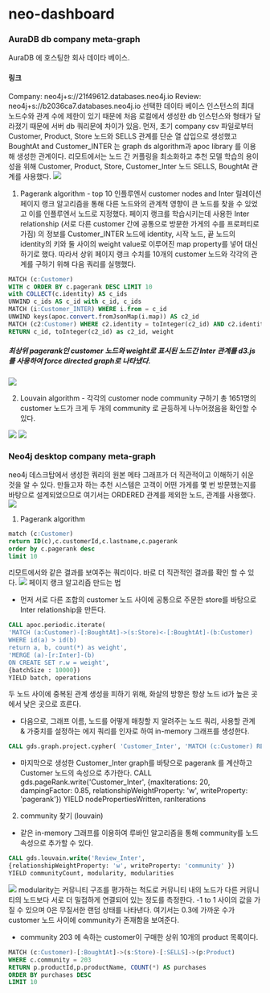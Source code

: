 # neo-dashboard
### AuraDB db company meta-graph 

AuraDB 에 호스팅한 회사 데이타 베이스. 
#### 링크
Company: neo4j+s://21f49612.databases.neo4j.io
Review: neo4j+s://b2036ca7.databases.neo4j.io
선택한 데이타 베이스 인스턴스의 최대 노드수와 관계 수에 제한이 있기 때문에 처음 로컬에서 생성한 db 인스턴스와 형태가 달라졌기 때문에 서버 db 쿼리문에 차이가 있음.
먼저, 초기 company csv 파일로부터 Customer, Product, Store 노드와 SELLS 관계를 단순 열 삽입으로 생성했고
BoughtAt and Customer_INTER 는 graph ds algorithm과  apoc library 를 이용해 생성한 관계이다.
리모트에서는 노드 간 커플링을 최소화하고 추천 모델 학습의 용이성을 위해 Customer, Product, Store, Customer_Inter 노드 SELLS, BoughtAt 관계를 사용했다.
<img src="https://user-images.githubusercontent.com/127294863/235351485-1c6c0241-cc9e-4c78-96e1-d030b3305d64.png">

1. Pagerank algorithm - top 10 인플루엔서 customer nodes and Inter 릴레이션
페이지 랭크 알고리즘을 통해 다른 노드와의 관계적 영향이 큰 노드를 찾을 수 있었고 이를 인플루엔서 노드로 지정했다.
페이지 랭크를 학습시키는데 사용한 Inter relationship (서로 다른 customer 간에 공통으로 방문한 가게의 수를 프로퍼티로 가짐) 의 정보를  Customer_INTER 노드에 identity, 시작 노드, 끝 노드의 identity의 키와 둘 사이의 weight value로 이루어진 map property를 넣어 대신하기로 했다. 따라서 상위 페이지 랭크 수치를 10개의 customer 노드와 각각의 관계를 구하기 위해 다음 쿼리를 실행했다.
```sql
MATCH (c:Customer)
WITH c ORDER BY c.pagerank DESC LIMIT 10
with COLLECT(c.identity) AS c_ids
UNWIND c_ids AS c_id with c_id, c_ids
MATCH (i:Customer_INTER) WHERE i.from = c_id
UNWIND keys(apoc.convert.fromJsonMap(i.map)) AS c2_id
MATCH (c2:Customer) WHERE c2.identity = toInteger(c2_id) AND c2.identity <> c_id and c2.identity in c_ids WITH c_id,  c2_id,apoc.convert.fromJsonMap(i.map)[c2_id] AS weight
RETURN c_id, toInteger(c2_id) as c2_id, weight
```
##### 최상위 pagerank인 customer 노드와 weight로 표시된 노드간 Inter 관계를 d3.js를 사용하여 force directed graph로 나타냈다.
<img src="https://user-images.githubusercontent.com/127294863/235338949-1adf00ba-b4c6-4856-814c-b4b931317042.png">

2. Louvain algorithm - 각각의 customer node community 구하기
총 1651명의 customer 노드가 크게 두 개의 community 로 균등하게 나누어졌음을 확인할 수 있다. 
<img src="https://user-images.githubusercontent.com/127294863/235304148-929e07c8-543a-46b4-b3d1-026316b26616.png">
<img src="https://user-images.githubusercontent.com/127294863/235304274-a5a0252e-ca22-45c0-a342-30a3183c9c1a.png">

### Neo4j desktop company meta-graph 
neo4j 데스크탑에서 생성한 쿼리의 원본 메타 그래프가 더 직관적이고 이해하기 쉬운 것을 알 수 있다.
만들고자 하는 추천 시스템은 고객이 어떤 가게를 몇 번 방문했는지를 바탕으로 설계되었으므로 여기서는 ORDERED 관계를 제외한 노드, 관계를 사용했다.
<img src="https://user-images.githubusercontent.com/127294863/235306369-53412e9c-bf46-4f77-a058-940266c05c46.png">


1. Pagerank algorithm 
```sql
match (c:Customer)
return ID(c),c.customerId,c.lastname,c.pagerank
order by c.pagerank desc 
limit 10
```
리모트에서와 같은 결과를 보여주는 쿼리이다. 바로 더 직관적인 결과를 확인 할 수 있다.
<img src="https://user-images.githubusercontent.com/127294863/235306845-4cdc0e4d-b1d0-4978-b66d-cb1969df7707.png">
페이지 랭크 알고리즘 만드는 법
- 먼저 서로 다른 조합의 customer 노드 사이에 공통으로 주문한 store를 바탕으로 Inter relationship을 만든다.
```sql
CALL apoc.periodic.iterate(
'MATCH (a:Customer)-[:BoughtAt]->(s:Store)<-[:BoughtAt]-(b:Customer)
WHERE id(a) > id(b)
return a, b, count(*) as weight',
'MERGE (a)-[r:Inter]-(b)
ON CREATE SET r.w = weight',
{batchSize : 10000})
YIELD batch, operations
```
두 노드 사이에 중복된 관계 생성을 피하기 위해, 화살의 방향은 항상 노드 id가 높은 곳에서 낮은 곳으로 흐른다.
- 다음으로, 그래프 이름, 노드를 어떻게 매칭할 지 알려주는 노드 쿼리, 사용할 관계 & 가중치를 설정하는 에지 쿼리를 인자로 하여 in-memory 그래프를 생성한다.
```sql
CALL gds.graph.project.cypher( 'Customer_Inter', 'MATCH (c:Customer) RETURN id(c) AS id', 'MATCH (n:Customer)-[e:Inter]-(m:Customer) RETURN id(n) AS source, e.w AS w, id(m) AS target' )
```
- 마지막으로 생성한 Customer_Inter graph를 바탕으로 pagerank 를 계산하고 Customer 노드의 속성으로 추가한다.
CALL gds.pageRank.write('Customer_Inter', {maxIterations: 20, dampingFactor: 0.85, relationshipWeightProperty: 'w', writeProperty: 'pagerank'}) YIELD nodePropertiesWritten, ranIterations

2. community 찾기 (louvain)
- 같은 in-memory 그래프를 이용하여 루바인 알고리즘을 통해 community를 노드 속성으로 추가할 수 있다.

```sql
CALL gds.louvain.write('Review_Inter', 
{relationshipWeightProperty: 'w', writeProperty: 'community' })
YIELD communityCount, modularity, modularities
```
<img src="https://user-images.githubusercontent.com/127294863/235307951-9bcbb5df-74be-44be-9cd9-89cbec207fe6.png">
modularity는 커뮤니티 구조를 평가하는 척도로 커뮤니티 내의 노드가 다른 커뮤니티의 노드보다 서로 더 밀접하게 연결되어 있는 정도를 측정한다.
-1 to 1 사이의 값을 가질 수 있으며 0은 무질서한 랜덤 상태를 나타낸다. 여기서는 0.3에 가까운 수가 customer 노드 사이에 community가 존재함을 보여준다.

- community 203 에 속하는 customer이 구매한 상위 10개의 product 목록이다.
```sql
MATCH (c:Customer)-[:BoughtAt]->(s:Store)-[:SELLS]->(p:Product)
WHERE c.community = 203 
RETURN p.productId,p.productName, COUNT(*) AS purchases
ORDER BY purchases DESC
LIMIT 10
```
